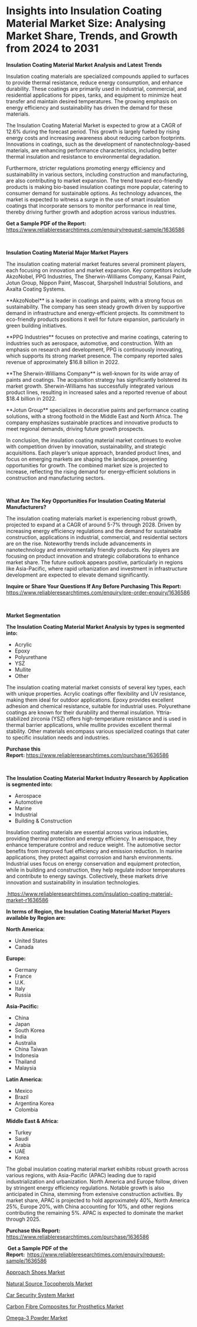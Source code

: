 <p><h1>Insights into Insulation Coating Material Market Size: Analysing Market Share, Trends, and Growth from 2024 to 2031</h1></p><p><strong>Insulation Coating Material Market Analysis and Latest Trends</strong></p>
<p><p>Insulation coating materials are specialized compounds applied to surfaces to provide thermal resistance, reduce energy consumption, and enhance durability. These coatings are primarily used in industrial, commercial, and residential applications for pipes, tanks, and equipment to minimize heat transfer and maintain desired temperatures. The growing emphasis on energy efficiency and sustainability has driven the demand for these materials.</p><p>The Insulation Coating Material Market is expected to grow at a CAGR of 12.6% during the forecast period. This growth is largely fueled by rising energy costs and increasing awareness about reducing carbon footprints. Innovations in coatings, such as the development of nanotechnology-based materials, are enhancing performance characteristics, including better thermal insulation and resistance to environmental degradation.</p><p>Furthermore, stricter regulations promoting energy efficiency and sustainability in various sectors, including construction and manufacturing, are also contributing to market expansion. The trend toward eco-friendly products is making bio-based insulation coatings more popular, catering to consumer demand for sustainable options. As technology advances, the market is expected to witness a surge in the use of smart insulation coatings that incorporate sensors to monitor performance in real time, thereby driving further growth and adoption across various industries.</p></p>
<p><strong>Get a Sample PDF of the Report:&nbsp;</strong> <a href="https://www.reliableresearchtimes.com/enquiry/request-sample/1636586">https://www.reliableresearchtimes.com/enquiry/request-sample/1636586</a></p>
<p>&nbsp;</p>
<p><strong>Insulation Coating Material Major Market Players</strong></p>
<p><p>The insulation coating material market features several prominent players, each focusing on innovation and market expansion. Key competitors include AkzoNobel, PPG Industries, The Sherwin-Williams Company, Kansai Paint, Jotun Group, Nippon Paint, Mascoat, Sharpshell Industrial Solutions, and Axalta Coating Systems.</p><p>**AkzoNobel** is a leader in coatings and paints, with a strong focus on sustainability. The company has seen steady growth driven by supportive demand in infrastructure and energy-efficient projects. Its commitment to eco-friendly products positions it well for future expansion, particularly in green building initiatives.</p><p>**PPG Industries** focuses on protective and marine coatings, catering to industries such as aerospace, automotive, and construction. With an emphasis on research and development, PPG is continuously innovating, which supports its strong market presence. The company reported sales revenue of approximately $16.8 billion in 2022.</p><p>**The Sherwin-Williams Company** is well-known for its wide array of paints and coatings. The acquisition strategy has significantly bolstered its market growth. Sherwin-Williams has successfully integrated various product lines, resulting in increased sales and a reported revenue of about $18.4 billion in 2022.</p><p>**Jotun Group** specializes in decorative paints and performance coating solutions, with a strong foothold in the Middle East and North Africa. The company emphasizes sustainable practices and innovative products to meet regional demands, driving future growth prospects.</p><p>In conclusion, the insulation coating material market continues to evolve with competition driven by innovation, sustainability, and strategic acquisitions. Each player’s unique approach, branded product lines, and focus on emerging markets are shaping the landscape, presenting opportunities for growth. The combined market size is projected to increase, reflecting the rising demand for energy-efficient solutions in construction and manufacturing sectors.</p></p>
<p>&nbsp;</p>
<p><strong>What Are The Key Opportunities For Insulation Coating Material Manufacturers?</strong></p>
<p><p>The insulation coating materials market is experiencing robust growth, projected to expand at a CAGR of around 5-7% through 2028. Driven by increasing energy efficiency regulations and the demand for sustainable construction, applications in industrial, commercial, and residential sectors are on the rise. Noteworthy trends include advancements in nanotechnology and environmentally friendly products. Key players are focusing on product innovation and strategic collaborations to enhance market share. The future outlook appears positive, particularly in regions like Asia-Pacific, where rapid urbanization and investment in infrastructure development are expected to elevate demand significantly.</p></p>
<p><strong>Inquire or Share Your Questions If Any Before Purchasing This Report:</strong> <a href="https://www.reliableresearchtimes.com/enquiry/pre-order-enquiry/1636586">https://www.reliableresearchtimes.com/enquiry/pre-order-enquiry/1636586</a></p>
<p>&nbsp;</p>
<p><strong>Market Segmentation</strong></p>
<p><strong>The Insulation Coating Material Market Analysis by types is segmented into:</strong></p>
<p><ul><li>Acrylic</li><li>Epoxy</li><li>Polyurethane</li><li>YSZ</li><li>Mullite</li><li>Other</li></ul></p>
<p><p>The insulation coating material market consists of several key types, each with unique properties. Acrylic coatings offer flexibility and UV resistance, making them ideal for outdoor applications. Epoxy provides excellent adhesion and chemical resistance, suitable for industrial uses. Polyurethane coatings are known for their durability and thermal insulation. Yttria-stabilized zirconia (YSZ) offers high-temperature resistance and is used in thermal barrier applications, while mullite provides excellent thermal stability. Other materials encompass various specialized coatings that cater to specific insulation needs and industries.</p></p>
<p><strong>Purchase this Report:&nbsp;</strong><a href="https://www.reliableresearchtimes.com/purchase/1636586">https://www.reliableresearchtimes.com/purchase/1636586</a></p>
<p>&nbsp;</p>
<p><strong>The Insulation Coating Material Market Industry Research by Application is segmented into:</strong></p>
<p><ul><li>Aerospace</li><li>Automotive</li><li>Marine</li><li>Industrial</li><li>Building & Construction</li></ul></p>
<p><p>Insulation coating materials are essential across various industries, providing thermal protection and energy efficiency. In aerospace, they enhance temperature control and reduce weight. The automotive sector benefits from improved fuel efficiency and emission reduction. In marine applications, they protect against corrosion and harsh environments. Industrial uses focus on energy conservation and equipment protection, while in building and construction, they help regulate indoor temperatures and contribute to energy savings. Collectively, these markets drive innovation and sustainability in insulation technologies.</p></p>
<p><a href="https://www.reliableresearchtimes.com/insulation-coating-material-market-r1636586">&nbsp;https://www.reliableresearchtimes.com/insulation-coating-material-market-r1636586</a></p>
<p><strong>In terms of Region, the Insulation Coating Material Market Players available by Region are:</strong></p>
<p>
    <p> <strong> North America: </strong>
        <ul>
            <li>United States</li>
            <li>Canada</li>
        </ul>
        </p> 
    <p> <strong> Europe: </strong>
        <ul>
            <li>Germany</li>
            <li>France</li>
            <li>U.K.</li>
            <li>Italy</li>
            <li>Russia</li>
        </ul>
        </p> 
    <p> <strong> Asia-Pacific: </strong>
        <ul>
            <li>China</li>
            <li>Japan</li>
            <li>South Korea</li>
            <li>India</li>
            <li>Australia</li>
            <li>China Taiwan</li>
            <li>Indonesia</li>
            <li>Thailand</li>
            <li>Malaysia</li>
        </ul>
        </p> 
    <p> <strong> Latin America: </strong>
        <ul>
            <li>Mexico</li>
            <li>Brazil</li>
            <li>Argentina Korea</li>
            <li>Colombia</li>
        </ul>
        </p> 
    <p> <strong> Middle East & Africa: </strong>
        <ul>
            <li>Turkey</li>
            <li>Saudi</li>
            <li>Arabia</li>
            <li>UAE</li>
            <li>Korea</li>
        </ul>
    </p>
    </p>
<p><p>The global insulation coating material market exhibits robust growth across various regions, with Asia-Pacific (APAC) leading due to rapid industrialization and urbanization. North America and Europe follow, driven by stringent energy efficiency regulations. Notable growth is also anticipated in China, stemming from extensive construction activities. By market share, APAC is projected to hold approximately 40%, North America 25%, Europe 20%, with China accounting for 10%, and other regions contributing the remaining 5%. APAC is expected to dominate the market through 2025.</p></p>
<p><strong>Purchase this Report: </strong><a href="https://www.reliableresearchtimes.com/purchase/1636586">https://www.reliableresearchtimes.com/purchase/1636586</a></p>
<p>&nbsp;<strong>Get a Sample PDF of the Report:&nbsp;&nbsp;</strong><a href="https://www.reliableresearchtimes.com/enquiry/request-sample/1636586">https://www.reliableresearchtimes.com/enquiry/request-sample/1636586</a></p>
<p><strong></strong></p>
<p><p><a href="https://issuu.com/reportprime-2/docs/approach-shoes-market-size-2030.ppt_883b504d429193">Approach Shoes Market</a></p><p><a href="https://medium.com/@airdrophunter675/natural-source-tocopherols-market-global-market-insights-and-sales-trends-2024-to-2031-9be74c1e1fdd?postPublishedType=repub">Natural Source Tocopherols Market</a></p><p><a href="https://www.linkedin.com/pulse/car-security-system-industry-analysis-report-its-market-jvgje?trackingId=HR5yfGGSSUKj8S9sGVhD1g%3D%3D">Car Security System Market</a></p><p><a href="https://www.linkedin.com/pulse/carbon-fibre-composites-prosthetics-market-share-analysis-tzofe?trackingId=%2BWvTWiSMT%2FuwVBgnedvAlA%3D%3D">Carbon Fibre Composites for Prosthetics Market</a></p><p><a href="https://medium.com/@airdrophunter675/what-factors-will-influence-the-omega-3-powder-market-in-the-coming-years-fa0d8a6c3370?postPublishedType=repub">Omega-3 Powder Market</a></p></p>